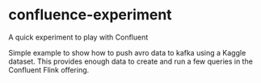 # confluence-experiment
A quick experiment to play with Confluent

Simple example to show how to push avro data to kafka using a Kaggle dataset.
This provides enough data to create and run a few queries in the Confluent Flink offering.
